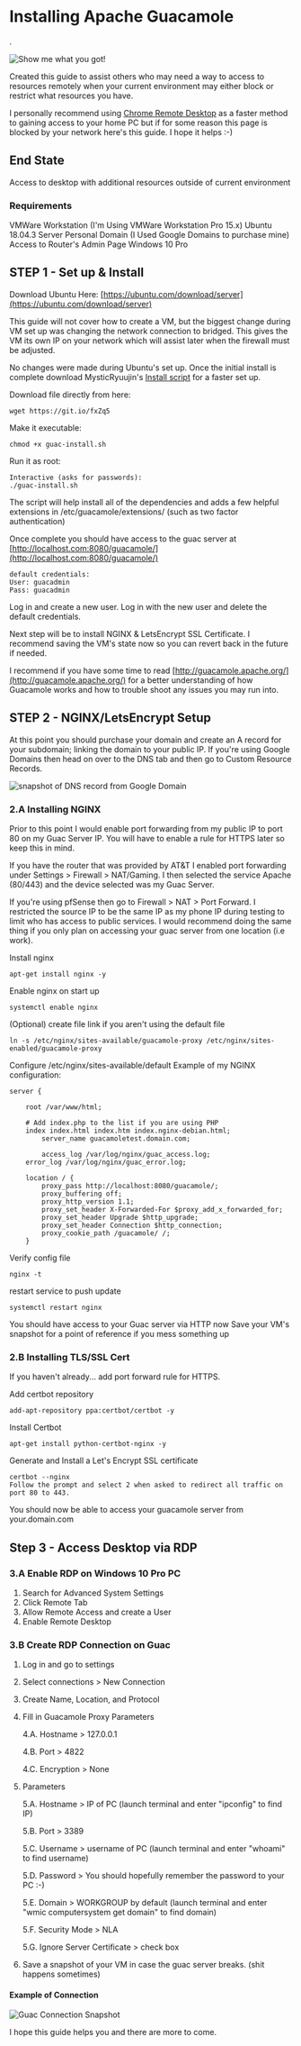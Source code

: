 # Installing Apache Guacamole

.

![Show me what you got!](../.gitbook/assets/image%20%2882%29.png)

Created this guide to assist others who may need a way to access to resources remotely when your current environment may either block or restrict what resources you have.

I personally recommend using [Chrome Remote Desktop](https://remotedesktop.google.com/) as a faster method to gaining access to your home PC but if for some reason this page is blocked by your network here's this guide. I hope it helps :-\)

## End State

Access to desktop with additional resources outside of current environment

### Requirements

VMWare Workstation \(I'm Using VMWare Workstation Pro 15.x\)  Ubuntu 18.04.3 Server  Personal Domain \(I Used Google Domains to purchase mine\)  Access to Router's Admin Page  Windows 10 Pro

## STEP 1 - Set up & Install

Download Ubuntu Here: [https://ubuntu.com/download/server](https://ubuntu.com/download/server)

This guide will not cover how to create a VM, but the biggest change during VM set up was changing the network connection to bridged. This gives the VM its own IP on your network which will assist later when the firewall must be adjusted.

No changes were made during Ubuntu's set up. Once the initial install is complete download MysticRyuujin's [Install script](https://github.com/MysticRyuujin/guac-install) for a faster set up.

Download file directly from here:

```text
wget https://git.io/fxZq5
```

Make it executable:

```text
chmod +x guac-install.sh
```

Run it as root:

```text
Interactive (asks for passwords):
./guac-install.sh
```

The script will help install all of the dependencies and adds a few helpful extensions in /etc/guacamole/extensions/ \(such as two factor authentication\)

Once complete you should have access to the guac server at [http://localhost.com:8080/guacamole/](http://localhost.com:8080/guacamole/)

```text
default credentials:
User: guacadmin
Pass: guacadmin
```

Log in and create a new user. Log in with the new user and delete the default credentials.

Next step will be to install NGINX & LetsEncrypt SSL Certificate. I recommend saving the VM's state now so you can revert back in the future if needed.

I recommend if you have some time to read [http://guacamole.apache.org/](http://guacamole.apache.org/) for a better understanding of how Guacamole works and how to trouble shoot any issues you may run into.

## STEP 2 - NGINX/LetsEncrypt Setup

At this point you should purchase your domain and create an A record for your subdomain; linking the domain to your public IP.  If you're using Google Domains then head on over to the DNS tab and then go to Custom Resource Records. 

![snapshot of DNS record from Google Domain](../.gitbook/assets/image%20%2823%29.png)

### 2.A Installing NGINX

Prior to this point I would enable port forwarding from my public IP to port 80 on my Guac Server IP. You will have to enable a rule for HTTPS later so keep this in mind.

If you have the router that was provided by AT&T I enabled port forwarding under Settings &gt; Firewall &gt; NAT/Gaming. I then selected the service Apache \(80/443\) and the device selected was my Guac Server.

If you're using pfSense then go to Firewall &gt; NAT &gt; Port Forward. I restricted the source IP to be the same IP as my phone IP during testing to limit who has access to public services. I would recommend doing the same thing if you only plan on accessing your guac server from one location \(i.e work\).

Install nginx

```text
apt-get install nginx -y
```

Enable nginx on start up

```text
systemctl enable nginx
```

\(Optional\) create file link if you aren't using the default file

```text
ln -s /etc/nginx/sites-available/guacamole-proxy /etc/nginx/sites-enabled/guacamole-proxy
```

Configure /etc/nginx/sites-available/default Example of my NGINX configuration:

```text
server {

    root /var/www/html;

    # Add index.php to the list if you are using PHP
    index index.html index.htm index.nginx-debian.html;
        server_name guacamoletest.domain.com;

        access_log /var/log/nginx/guac_access.log;
    error_log /var/log/nginx/guac_error.log;

    location / {
        proxy_pass http://localhost:8080/guacamole/;
        proxy_buffering off;
        proxy_http_version 1.1;
        proxy_set_header X-Forwarded-For $proxy_add_x_forwarded_for;
        proxy_set_header Upgrade $http_upgrade;
        proxy_set_header Connection $http_connection;
        proxy_cookie_path /guacamole/ /;
    }
```

Verify config file

```text
nginx -t
```

restart service to push update

```text
systemctl restart nginx
```

You should have access to your Guac server via HTTP now  Save your VM's snapshot for a point of reference if you mess something up

### 2.B Installing TLS/SSL Cert

If you haven't already... add port forward rule for HTTPS.

Add certbot repository

```text
add-apt-repository ppa:certbot/certbot -y
```

Install Certbot

```text
apt-get install python-certbot-nginx -y
```

Generate and Install a Let's Encrypt SSL certificate

```text
certbot --nginx
Follow the prompt and select 2 when asked to redirect all traffic on port 80 to 443.
```

You should now be able to access your guacamole server from your.domain.com

## Step 3 - Access Desktop via RDP

### 3.A Enable RDP on Windows 10 Pro PC

1. Search for Advanced System Settings
2. Click Remote Tab
3. Allow Remote Access and create a User
4. Enable Remote Desktop

### 3.B Create RDP Connection on Guac

1. Log in and go to settings
2. Select connections &gt; New Connection
3. Create Name, Location, and Protocol
4. Fill in Guacamole Proxy Parameters  

   4.A. Hostname &gt; 127.0.0.1 

   4.B. Port &gt; 4822 

   4.C. Encryption &gt; None

5. Parameters 

   5.A. Hostname &gt; IP of PC \(launch terminal and enter "ipconfig" to find IP\) 

   5.B. Port &gt; 3389 

   5.C. Username &gt; username of PC \(launch terminal and enter "whoami" to find username\) 

   5.D. Password &gt; You should hopefully remember the password to your PC :-\) 

   5.E. Domain &gt; WORKGROUP by default \(launch terminal and enter "wmic computersystem get domain" to find domain\) 

   5.F. Security Mode &gt; NLA 

   5.G. Ignore Server Certificate &gt; check box

6. Save a snapshot of your VM in case the guac server breaks. \(shit happens sometimes\)

#### Example of Connection

![Guac Connection Snapshot](../.gitbook/assets/image%20%2841%29.png)

I hope this guide helps you and there are more to come.

